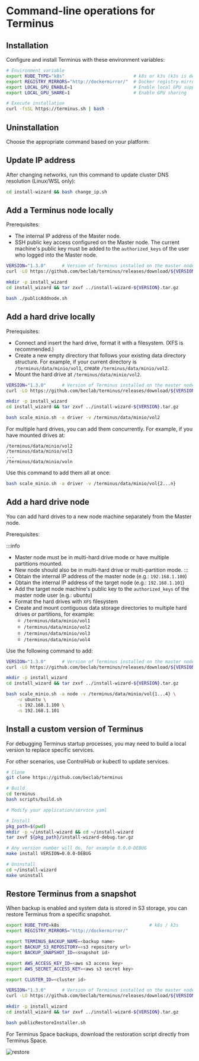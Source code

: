 # Command-line operations for Terminus

## Installation
Configure and install Terminus with these environment variables:

```sh
# Environment variable
export KUBE_TYPE="k8s"                          # k8s or k3s (k3s is default)
export REGISTRY_MIRRORS="http://dockermirror/"  # Docker registry mirror URL
export LOCAL_GPU_ENABLE=1                       # Enable local GPU support if hardware is installed on the node
export LOCAL_GPU_SHARE=1                        # Enable GPU sharing

# Execute installation
curl -fsSL https://terminus.sh | bash -
```

## Uninstallation

Choose the appropriate command based on your platform:

<tabs>
<template #Linux,-Raspberry-Pi,-and-Windows-(WSL)>

```sh
cd install-wizard && bash uninstall_cmd.sh
```
</template>
<template #macOS>

```sh
bash uninstall_macos.sh
```
</template>
</tabs>

## Update IP address
After changing networks, run this command to update cluster DNS resolution (Linux/WSL only):

```sh
cd install-wizard && bash change_ip.sh
```

## Add a Terminus node locally
Prerequisites:
- The internal IP address of the Master node.
- SSH public key access configured on the Master node. The current machine's public key must be added to the `authorized_keys` of the user who logged into the Master node.

```sh
VERSION="1.3.0"      # Version of Terminus installed on the master node
curl -LO https://github.com/beclab/terminus/releases/download/${VERSION}/install-wizard-v${VERSION}.tar.gz

mkdir -p install_wizard
cd install_wizard && tar zxvf ../install-wizard-${VERSION}.tar.gz

bash ./publicAddnode.sh
```

## Add a hard drive locally
Prerequisites:
* Connect and insert the hard drive, format it with a filesystem. (XFS is recommended.)
* Create a new empty directory that follows your existing data directory structure. For example, if your current directory is `/terminus/data/minio/vol1`, create `/terminus/data/minio/vol2`.
* Mount the hard drive at `/terminus/data/minio/vol2`.

```sh
VERSION="1.3.0"      # Version of Terminus installed on the master node
curl -LO https://github.com/beclab/terminus/releases/download/${VERSION}/install-wizard-v${VERSION}.tar.gz

mkdir -p install_wizard
cd install_wizard && tar zxvf ../install-wizard-${VERSION}.tar.gz

bash scale_minio.sh -a driver -v /terminus/data/minio/vol2
```
For multiple hard drives, you can add them concurrently. For example, if you have mounted drives at:
```
/terminus/data/minio/vol2
/terminus/data/minio/vol3
...
/terminus/data/minio/voln
```
Use this command to add them all at once:
```sh
bash scale_minio.sh -a driver -v /terminus/data/minio/vol{2...n}
```

## Add a hard drive node

You can add hard drives to a new node machine separately from the Master node.

Prerequisites:

:::info
- Master node must be in multi-hard drive mode or have multiple partitions mounted.
- New node should also be in multi-hard drive or multi-partition mode.
:::
- Obtain the internal IP address of the master node (e.g.: `192.168.1.100`)
- Obtain the internal IP address of the target node (e.g.: `192.168.1.101`)
- Add the target node machine's public key to the `authorized_keys` of the master node user (e.g.: ubuntu)
- Format the hard drives with `XFS` filesystem
- Create and mount contiguous data storage directories to multiple hard drives or partitions, for example:
    - `/terminus/data/minio/vol1`
    - `/terminus/data/minio/vol2`
    - `/terminus/data/minio/vol3`
    - `/terminus/data/minio/vol4`

Use the following command to add:
```sh
VERSION="1.3.0"      # Version of Terminus installed on the master node
curl -LO https://github.com/beclab/terminus/releases/download/${VERSION}/install-wizard-v${VERSION}.tar.gz

mkdir -p install_wizard
cd install_wizard && tar zxvf ../install-wizard-${VERSION}.tar.gz

bash scale_minio.sh -a node -v /terminus/data/minio/vol{1...4} \
    -u ubuntu \
    -s 192.168.1.100 \
    -n 192.168.1.101
```

## Install a custom version of Terminus

For debugging Terminus startup processes, you may need to build a local version to replace specific services.

For other scenarios, use ControlHub or kubectl to update services.

```sh
# Clone
git clone https://github.com/beclab/terminus

# Build
cd terminus
bash scripts/build.sh

# Modify your application/service yaml

# Install
pkg_path=$(pwd)
mkdir -p ~/install-wizard && cd ~/install-wizard
tar zxvf ${pkg_path}/install-wizard-debug.tar.gz

# Any version number will do, for example 0.0.0-DEBUG
make install VERSION=0.0.0-DEBUG

# Uninstall
cd ~/install-wizard
make uninstall
```

## Restore Terminus from a snapshot

When backup is enabled and system data is stored in S3 storage, you can restore Terminus from a specific snapshot.

```sh
export KUBE_TYPE=k8s                                  # k8s / k3s
export REGISTRY_MIRRORS="http://dockermirror/"

export TERMINUS_BACKUP_NAME=<backup name>
export BACKUP_S3_REPOSITORY=<s3 repository url>
export BACKUP_SNAPSHOT_ID=<snapshot id>

export AWS_ACCESS_KEY_ID=<aws s3 access key>
export AWS_SECRET_ACCESS_KEY=<aws s3 secret key>

export CLUSTER_ID=<cluster id>

VERSION="1.3.0"      # Version of Terminus installed on the master node
curl -LO https://github.com/beclab/terminus/releases/download/${VERSION}/install-wizard-v${VERSION}.tar.gz

mkdir -p install_wizard
cd install_wizard && tar zxvf ../install-wizard-${VERSION}.tar.gz

bash publicRestoreInstaller.sh
```

For Terminus Space backups, download the restoration script directly from Terminus Space.

![restore](/images/developer/develop/restore.jpg)
